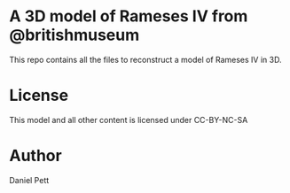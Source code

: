 # A 3D model of Rameses IV from @britishmuseum

This repo contains all the files to reconstruct a model of Rameses IV in 3D.

# License

This model and all other content is licensed under CC-BY-NC-SA

# Author

Daniel Pett
